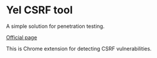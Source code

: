 # Yel CSRF tool
A simple solution for penetration testing.

[Official page](http://yelgroup.github.io/Yel-CSRF-tool/)

This is Chrome extension for detecting CSRF vulnerabilities.
